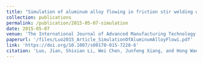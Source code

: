 ```yaml
---
title: "Simulation of aluminum alloy flowing in friction stir welding with a multiphysics field model"
collection: publications
permalink: /publication/2015-05-07-simulation
date: 2015-05-07
venue: 'The International Journal of Advanced Manufacturing Technology'
paperurl: '/files/Luo2015_Article_SimulationOfAluminumAlloyFlowi.pdf'
link: 'https://doi.org/10.1007/s00170-015-7228-6'
citation: 'Luo, Jian, Shixian Li, Wei Chen, Junfeng Xiang, and Hong Wang. &quot;Simulation of aluminum alloy flowing in friction stir welding with a multiphysics field model.&quot; <i>The International Journal of Advanced Manufacturing Technology</i> 81, no. 1 (2015): 349-360.'
---
```

